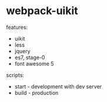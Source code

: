 # webpack-uikit

features:
- uikit
- less
- jquery
- es7, stage-0
- font awesome 5

scripts:
- start - development with dev server
- build - production
